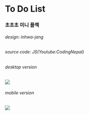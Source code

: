 # To Do List
### 초초초 미니 플젝 
###### design: inhwa-jang
###### source code: JS(Youtube:CodingNepal)

###### desktop version
<img src="https://user-images.githubusercontent.com/77523846/136207993-d86105f7-f0af-443e-a075-088cf059d8fb.gif"/>

###### mobile version
<img src="https://user-images.githubusercontent.com/77523846/136209122-51c8a997-bc67-4d31-abb9-45c103796b3d.gif"/>

